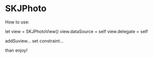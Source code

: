 # SKJPhoto

How to use:

let view = SKJPhotoView()
view.dataSource = self
view.delegate = self

addSuview...
set constraint...

than enjoy!

